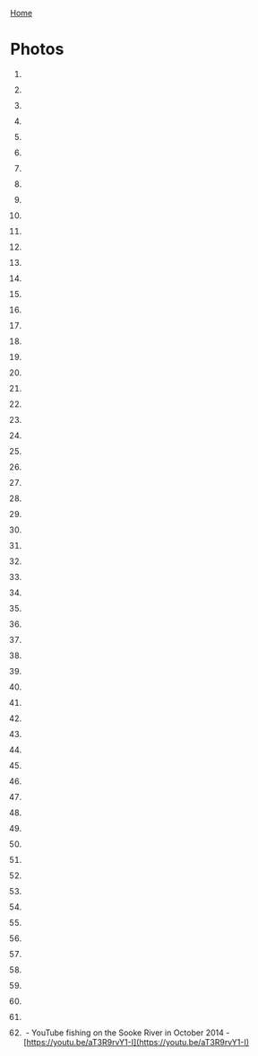 [Home](./README.md)

# Photos

001. <img src="./assets/ronduncan001.png" alt=""/><br>
002. <img src="./assets/ronduncan002.png" alt=""/><br>
003. <img src="./assets/ronduncan003.png" alt=""/><br>
004. <img src="./assets/ronduncan004.png" alt=""/><br>
005. <img src="./assets/ronduncan005.png" alt=""/><br>
006. <img src="./assets/ronduncan006.png" alt=""/><br>
007. <img src="./assets/ronduncan007.png" alt=""/><br>
008. <img src="./assets/ronduncan008.png" alt=""/><br>
009. <img src="./assets/ronduncan009.png" alt=""/><br>

010. <img src="./assets/ronduncan010.png" alt=""/><br>
011. <img src="./assets/ronduncan011.png" alt=""/><br>
012. <img src="./assets/ronduncan012.png" alt=""/><br>
013. <img src="./assets/ronduncan013.png" alt=""/><br>
014. <img src="./assets/ronduncan014.png" alt=""/><br>
015. <img src="./assets/ronduncan015.png" alt=""/><br>
016. <img src="./assets/ronduncan016.png" alt=""/><br>
017. <img src="./assets/ronduncan017.png" alt=""/><br>
018. <img src="./assets/ronduncan018.png" alt=""/><br>
019. <img src="./assets/ronduncan019.png" alt=""/><br>

020. <img src="./assets/ronduncan020.png" alt=""/><br>
021. <img src="./assets/ronduncan021.png" alt=""/><br>
022. <img src="./assets/ronduncan022.png" alt=""/><br>
023. <img src="./assets/ronduncan023.png" alt=""/><br>
024. <img src="./assets/ronduncan024.png" alt=""/><br>
025. <img src="./assets/ronduncan025.png" alt=""/><br>
026. <img src="./assets/ronduncan026.png" alt=""/><br>
027. <img src="./assets/ronduncan027.png" alt=""/><br>
028. <img src="./assets/ronduncan028.png" alt=""/><br>
029. <img src="./assets/ronduncan029.png" alt=""/><br>

030. <img src="./assets/ronduncan030.png" alt=""/><br>
031. <img src="./assets/ronduncan031.png" alt=""/><br>
032. <img src="./assets/ronduncan032.png" alt=""/><br>
033. <img src="./assets/ronduncan033.png" alt=""/><br>
034. <img src="./assets/ronduncan034.png" alt=""/><br>
035. <img src="./assets/ronduncan035.png" alt=""/><br>
036. <img src="./assets/ronduncan036.png" alt=""/><br>
038. <img src="./assets/ronduncan038.png" alt=""/><br>
039. <img src="./assets/ronduncan039.png" alt=""/><br>

040. <img src="./assets/ronduncan040.png" alt=""/><br>
041. <img src="./assets/ronduncan041.png" alt=""/><br>
042. <img src="./assets/ronduncan042.png" alt=""/><br>
043. <img src="./assets/ronduncan043.png" alt=""/><br>
044. <img src="./assets/ronduncan044.png" alt=""/><br>
045. <img src="./assets/ronduncan045.png" alt=""/><br>
046. <img src="./assets/ronduncan046.png" alt=""/><br>
047. <img src="./assets/ronduncan047.png" alt=""/><br>
048. <img src="./assets/ronduncan048.png" alt=""/><br>
049. <img src="./assets/ronduncan049.png" alt=""/><br>

050. <img src="./assets/ronduncan050.png" alt=""/><br>
051. <img src="./assets/ronduncan051.png" alt=""/><br>
052. <img src="./assets/ronduncan052.png" alt=""/><br>
053. <img src="./assets/ronduncan053.png" alt=""/><br>
054. <img src="./assets/ronduncan054.png" alt=""/><br>
055. <img src="./assets/ronduncan055.png" alt=""/><br>
056. <img src="./assets/ronduncan056.png" alt=""/><br>
057. <img src="./assets/ronduncan057.png" alt=""/><br>
058. <img src="./assets/ronduncan058.png" alt=""/><br>
059. <img src="./assets/ronduncan059.png" alt=""/><br>

060. <img src="./assets/ronduncan060.png" alt=""/><br>
061. <img src="./assets/ronduncan061.png" alt=""/><br>
062. <img src="./assets/ronduncan062.png" alt=""/><br>
063. <img src="./assets/ronduncan063.png" alt=""/> - YouTube fishing on the Sooke River in October 2014 - [https://youtu.be/aT3R9rvY1-I](https://youtu.be/aT3R9rvY1-I)<br>